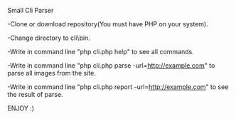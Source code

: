 Small Cli Parser

-Clone or download repository(You must have PHP on your system).

-Change directory to cli\bin.

-Write in command line "php cli.php help" to see all commands.

-Write in command line "php cli.php parse -url=http://example.com" to parse all images from the site.

-Write in command line "php cli.php report -url=http://example.com" to see the result of parse.

ENJOY :)
